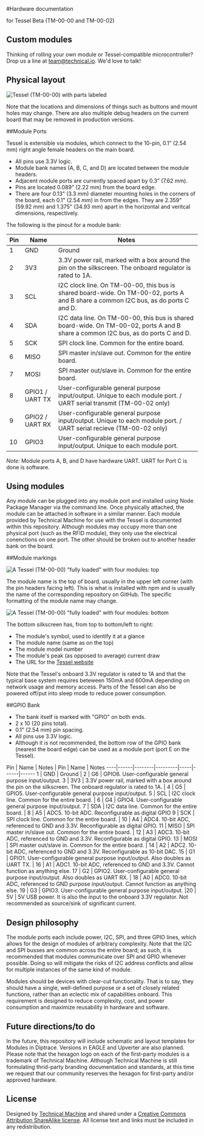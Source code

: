 #Hardware documentation

for Tessel Beta (TM-00-00 and TM-00-02)

## Custom modules

Thinking of rolling your own module or Tessel-compatible microcontroller? Drop us a line at [team@technical.io](mailto:team@technical.io). We'd love to talk!

## Physical layout

![Tessel (TM-00-00) with parts labeled](https://github.com/technicalmachine/tessel-design-docs/blob/master/images/TM-00-00-ports.png?raw=true)

Note that the locations and dimensions of things such as buttons and mount holes may change. There are also multiple debug headers on the current board that may be removed in production versions.

##Module Ports

Tessel is extensible via modules, which connect to the 10-pin, 0.1” (2.54 mm) right angle female headers on the main board. 

* All pins use 3.3V logic.
* Module bank names (A, B, C, and D) are located between the module headers.
* Adjacent module ports are currently spaced apart by 0.3” (7.62 mm).
* Pins are located 0.089” (2.22 mm) from the board edge.
* There are four 0.13" (3.3 mm) diameter mounting holes in the corners of the board, each 0.1" (2.54 mm) in from the edges. They are 2.359" (59.92  mm) and 1.375" (34.93 mm) apart in the horizontal and veritcal dimensions, respectively.

The following is the pinout for a module bank: 

Pin | Name | Notes
----|------|----
1 | GND  | Ground
2 | 3V3  |  3.3V power rail, marked with a box around the pin on the silkscreen. The onboard regulator is rated to 1A.
3 | SCL  | I2C clock line. On TM-00-00, this bus is shared board-wide. On TM-00-02, ports A and B share a common I2C bus, as do ports C and D.
4 | SDA  | I2C data line. On TM-00-00, this bus is shared board-wide. On TM-00-02, ports A and B share a common I2C bus, as do ports C and D.
5 | SCK  | SPI clock line. Common for the entire board.
6 | MISO  | SPI master in/slave out. Common for the entire board.
7 | MOSI  | SPI master out/slave in. Common for the entire board.
8 | GPIO1 / UART TX  | User-configurable general purpose input/output. Unique to each module port. / UART serial transmit (TM-00-02 only)
9 | GPIO2 / UART RX  | User-configurable general purpose input/output. Unique to each module port. / UART serial recieve (TM-00-02 only)
10 | GPIO3  | User-configurable general purpose input/output. Unique to each module port.

*Note:* Module ports A, B, and D have hardware UART. UART for Port C is done is software.

## Using modules

Any module can be plugged into any module port and installed using Node Package Manager via the command line. Once physically attached, the module can be attached in software in a similar manner. Each module provided by Technical Machine for use with the Tessel is documented within this repository.
Although modules may occupy more than one physical port (such as the RFID module), they only use the electrical conenctions on one port. The other should be broken out to another header bank on the board.

##Module markings

![A Tessel (TM-00-00) "fully loaded" with four modules: top ](https://github.com/technicalmachine/tessel-design-docs/blob/master/images/TM-00-00-fullyloaded-top.jpg?raw=true)


The module name is the top of board, usually in the upper left corner (with the pin headers facing left). This is what is installed with npm and is usually the name of the corresponding repository on GitHub. The specific formatting of the module name may change.


![A Tessel (TM-00-00) "fully loaded" with four modules: bottom](https://github.com/technicalmachine/tessel-design-docs/blob/master/images/TM-00-00-fullyloaded-bottom.jpg?raw=true)

The bottom silkscreen has, from top to bottom/left to right:

* The module's symbol, used to identify it at a glance
* The module name (same as on the top)
* The module model number
* The module's peak (as opposed to average) current draw
* The URL for the [Tessel website](https://tessel.io) 

Note that the Tessel's onboard 3.3V regulator is rated to 1A and that the typical base system requires beteween 150mA and 600mA depending on network usage and memory access. Parts of the Tessel can also be powered off/put into sleep mode to reduce power consumption.
 

##GPIO Bank

* The bank itself is marked with "GPIO" on both ends.
* 2 x 10 (20 pins total).
* 0.1” (2.54 mm) pin spacing.
* All pins use 3.3V logic.
* Although it is not recommended, the bottom row of the GPIO bank (nearest the board edge) can be used as a module port (port E on the Tessel).

Pin     |     Name  |  Notes  | Pin | Name | Notes
----|------|--------|---------|-----|------|------
1       |       GND  |    Ground | 2      |       G6   |      GPIO6. User-configurable general purpose input/output. 
3       |       3V3    |    3.3V power rail, marked with a box around the pin on the silkscreen. The onboard regulator is rated to 1A. | 4       |      G5      |    GPIO5. User-configurable general purpose input/output.
5         |     SCL      |   I2C clock line. Common for the entire board. | 6       |      G4       |   GPIO4. User-configurable general purpose input/output. 
7         |     SDA     |   I2C data line. Common for the entire board. | 8        |     A5       |    ADC5. 10-bit ADC. Reconfigurable as digital GPIO
9         |     SCK      |   SPI clock line. Common for the entire board. | 10       |    A4        |   ADC4. 10-bit ADC, referenced to GND and 3.3V. Reconfigurable as digital GPIO.
11       |    MISO    |   SPI master in/slave out. Common for the entire board. | 12      |     A3       |    ADC3. 10-bit ADC, referenced to GND and 3.3V. Reconfigurable as digital GPIO.
13      |     MOSI    | SPI master out/slave in. Common for the entire board. | 14      |     A2      |     ADC2. 10-bit ADC, referenced to GND and 3.3V.  Reconfigurable as 10-bit DAC.
15     |     G1      |    GPIO1. User-configurable general purpose input/output. Also doubles as UART TX. | 16       |    A1      |     ADC1. 10-bit ADC, referenced to GND and 3.3V. Cannot function as anything else.
17      |    G2       |   GPIO2. User-configurable general purpose input/output. Also doubles as UART RX. | 18       |    A0       |    ADC0. 10-bit ADC, referenced to GND purpose input/output. Cannot function as anything else.
19       |    G3       |   GPIO3. User-configurable general purpose input/output. |20        |   5V        |   5V USB power. It is also the input to the onboard 3.3V regulator. Not recommended as source/sink of significant current.


## Design philosophy

The module ports each include power, I2C, SPI, and three GPIO lines, which allows for the design of modules of arbitrary complexity. Note that the I2C and SPI busses are common across the entire board; as such, it is recommended that modules communicate over SPI and GPIO whenever possible. Doing so will mitigate the risks of I2C address conflicts and allow for multiple instances of the same kind of module.

Modules should be devices with clear-cut functionality. That is to say, they should have a single, well-defined purpose or a set of closely related functions, rather than an eclectic mix of capabilities onboard. This requirement is designed to reduce complexity, cost, and power consumption and maximize reusability in hardware and software.


## Future directions/to do
In the future, this repository will include schematic and layout templates for Modules in Diptrace. Versions in EAGLE and Upverter are also planned.
Please note that the hexagon logo on each of the first-party modules is a trademark of Technical Machine. Although Technical Machine is still formulating thrid-party branding documentation and standards, at this time we request that our community reserves the hexagon for first-party and/or approved hardware.

## License
Designed by [Technical Machine](http://technical.io/) and shared under a [Creative Commons Attribution ShareAlike license](http://creativecommons.org/licenses/by-sa/3.0/). All license text and links must be included in any redistribution.













 
